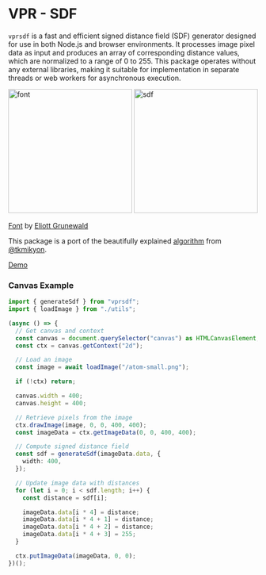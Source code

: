 # VPR - SDF

`vprsdf` is a fast and efficient signed distance field (SDF) generator designed for use in both Node.js and browser environments. It processes image pixel data as input and produces an array of corresponding distance values, which are normalized to a range of 0 to 255. This package operates without any external libraries, making it suitable for implementation in separate threads or web workers for asynchronous execution.

<span>
<img src="https://sdf.vpr-group.ch/KERO-IG4.webp" alt="font" width="250"/>
</span>
<span>
<img src="https://sdf.vpr-group.ch/sdf-KERO-IG4.png" alt="sdf" width="250"/>
</span>

[Font](https://ott-foundry.com/typefaces/kerozene) by [Eliott Grunewald](https://ott-foundry.com/)

This package is a port of the beautifully explained [algorithm](https://tkmikyon.medium.com/computing-the-signed-distance-field-a1fa9ba2fc7d) from [@tkmikyon](https://twitter.com/tkmikyon).

[Demo](https://sdf.vpr-group.ch/)

### Canvas Example

```ts
import { generateSdf } from "vprsdf";
import { loadImage } from "./utils";

(async () => {
  // Get canvas and context
  const canvas = document.querySelector("canvas") as HTMLCanvasElement;
  const ctx = canvas.getContext("2d");

  // Load an image
  const image = await loadImage("/atom-small.png");

  if (!ctx) return;

  canvas.width = 400;
  canvas.height = 400;

  // Retrieve pixels from the image
  ctx.drawImage(image, 0, 0, 400, 400);
  const imageData = ctx.getImageData(0, 0, 400, 400);

  // Compute signed distance field
  const sdf = generateSdf(imageData.data, {
    width: 400,
  });

  // Update image data with distances
  for (let i = 0; i < sdf.length; i++) {
    const distance = sdf[i];

    imageData.data[i * 4] = distance;
    imageData.data[i * 4 + 1] = distance;
    imageData.data[i * 4 + 2] = distance;
    imageData.data[i * 4 + 3] = 255;
  }

  ctx.putImageData(imageData, 0, 0);
})();
```
